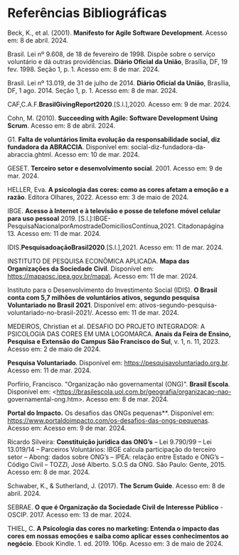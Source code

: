 # Referências Bibliográficas

Beck, K., et al. (2001). **Manifesto for Agile Software Development**. Acesso em: 8 de abril. 2024.

Brasil. Lei nº 9.608, de 18 de fevereiro de 1998. Dispõe sobre o serviço voluntário e dá outras providências. **Diário Oficial da União**, Brasília, DF, 19 fev. 1998. Seção 1, p. 1. Acesso em: 8 de mar. 2024.

Brasil. Lei nº 13.019, de 31 de julho de 2014. **Diário Oficial da União**, Brasília, DF, 1 ago. 2014. Seção 1, p. 1. Acesso em: 8 de mar. 2024.

CAF,C.A.F.**BrasilGivingReport2020**.[S.l.],2020. Acesso em: 9 de mar. 2024.

Cohn, M. (2010). **Succeeding with Agile: Software Development Using Scrum**. Acesso em: 8 de abril. 2024.

G1. **Falta de voluntários limita evolução da responsabilidade social, diz fundadora da ABRACCIA**.	Disponível	em: social-diz-fundadora-da-abraccia.ghtml. Acesso em: 10 de mar. 2024.

GESET. **Terceiro setor e desenvolvimento social**. 2001. Acesso em: 9 de mar. 2024.

HELLER, Eva. **A psicologia das cores: como as cores afetam a emoção e a razão**. Editora Olhares, 2022. Acesso em: 3 de maio de 2024.

IBGE. **Acesso à Internet e à televisão e posse de telefone móvel celular para uso pessoal** 2019. [S.l.]:IBGE-PesquisaNacionalporAmostradeDomicíliosContínua,2021.
Citadonapágina 13. Acesso em: 11 de mar. 2024.

IDIS.**PesquisadoaçãoBrasil2020**.[S.l.],2021. Acesso em: 11 de mar. 2024.

INSTITUTO DE PESQUISA ECONÔMICA APLICADA. **Mapa das Organizações da Sociedade Civil**. Disponível em: <https://mapaosc.ipea.gov.br/mapa\>. Acesso em: 11 de mar. 2024.

Instituto para o Desenvolvimento do Investimento Social (IDIS). **O Brasil conta com 5,7 milhões de voluntários ativos, segundo pesquisa Voluntariado no Brasil 2021**. Disponível em:
ativos-segundo-pesquisa-voluntariado-no-brasil-2021/. Acesso em: 11 de mar. 2024.

MEDEIROS, Christian et al. DESAFIO DO PROJETO INTEGRADOR: A PSICOLOGIA DAS CORES EM UMA LOGOMARCA. **Anais da Feira de Ensino, Pesquisa e Extensão do Campus São Francisco do Sul**, v. 1, n. 11, 2023. Acesso em: 2 de maio de 2024.

**Pesquisa Voluntariado**. Disponível em: https://pesquisavoluntariado.org.br. Acesso em: 11 de mar. 2024.

Porfírio, Francisco. "Organização não governamental (ONG)". **Brasil Escola**. Disponível em: <https://brasilescola.uol.com.br/geografia/organizacao-nao- governamental-ong.htm\>. Acesso em: 8 de mar. 2024.

**Portal do Impacto.** Os desafios das ONGs pequenas**. Disponível em: https://www.portaldoimpacto.com/os-desafios-das-ongs-pequenas. Acesso em: Acesso em: 9 de mar. 2024.

Ricardo Silveira: **Constituição jurídica das ONG’s** – Lei 9.790/99 – Lei 13.019/14 – Parceiros  Voluntários:  IBGE  calcula  participação  do  terceiro setor – Abong: dados sobre ONG’s – IPEA: relação entre Estado e ONG’s – Código Civil – TOZZI, José Alberto. S.O.S da ONG. São Paulo: Gente, 2015. Acesso em: 8 de mar. 2024.

Schwaber, K., & Sutherland, J. (2017). **The Scrum Guide**. Acesso em: 8 de abril. 2024.

SEBRAE. **O que é Organização da Sociedade Civil de Interesse Público** - OSCIP. 2017. Acesso em: 13 de mar. 2024.

THIEL, C. **A Psicologia das cores no marketing: Entenda o impacto das cores em nossas emoções e saiba como aplicar esses conhecimentos ao negócio**. Ebook Kindle. 1. ed. 2019. 106p. Acesso em: 3 de maio de 2024.


